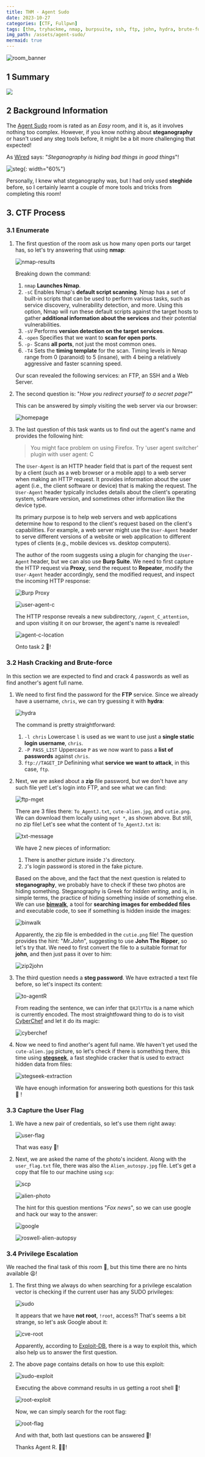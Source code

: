 ```yaml
---
title: THM - Agent Sudo
date: 2023-10-27
categories: [CTF, Fullpwn]
tags: [thm, tryhackme, nmap, burpsuite, ssh, ftp, john, hydra, brute-force, dictionary-attack, steganography, binwalk, stegseek, john, encoding, base64, exploit-db, gtfobins, sudo, zip, compression]
img_path: /assets/agent-sudo/
mermaid: true
---
```


![room_banner](agent-sudo-banner.png)

## 1 Summary

[![](https://mermaid.ink/img/pako:eNptUs1O4zAQfhXLXIpEpJ5zqNQ0LUHigMjuyeEwdSaJaWJHtgNbIV5kL5x5Ox6BGVrtUiA-ZPT9jD-P_SS1q1Gmsundo-7AR3F9W1lB31Kt7TSgh2icvUvTdNtPeKAy9TugT5Yt2iiqykYYRvTGtqeylZqxzsKA58x4rA9ErnKjuS34PfuXMYLenZrXarb5dSM0mcKpe6PKiC1Y13oYu48GBYSOpNSEQjCQI53rW6BLNSvL4tCTVWKieOLt5e_r6Q6FuvHmwfTYIsswaOh_GMOVmnnn4pcGvGh6SSLsAKNIkoXIGMkIySY_inIyEQl3qyO8yLnIie_2tQem1kdkseFiQ9TWWHiEfseBAp0_IH7U966z_F_tt-h1hw3bL4-uRcFFQfb1n7F3JiZ5xvzVIabuIYScLBRchOjdDtOzZj7_xLQe0f7j5s1njifxn5o38kLSexnA1PSgnnjnSsYOB6xkSmUNflfJyj6TDqboyr3VMo1-wgs5jTVEzA3QnQ4ybaAP-PwOyFndcQ?type=png)](https://mermaid.live/edit#pako:eNptUs1O4zAQfhXLXIpEpJ5zqNQ0LUHigMjuyeEwdSaJaWJHtgNbIV5kL5x5Ox6BGVrtUiA-ZPT9jD-P_SS1q1Gmsundo-7AR3F9W1lB31Kt7TSgh2icvUvTdNtPeKAy9TugT5Yt2iiqykYYRvTGtqeylZqxzsKA58x4rA9ErnKjuS34PfuXMYLenZrXarb5dSM0mcKpe6PKiC1Y13oYu48GBYSOpNSEQjCQI53rW6BLNSvL4tCTVWKieOLt5e_r6Q6FuvHmwfTYIsswaOh_GMOVmnnn4pcGvGh6SSLsAKNIkoXIGMkIySY_inIyEQl3qyO8yLnIie_2tQem1kdkseFiQ9TWWHiEfseBAp0_IH7U966z_F_tt-h1hw3bL4-uRcFFQfb1n7F3JiZ5xvzVIabuIYScLBRchOjdDtOzZj7_xLQe0f7j5s1njifxn5o38kLSexnA1PSgnnjnSsYOB6xkSmUNflfJyj6TDqboyr3VMo1-wgs5jTVEzA3QnQ4ybaAP-PwOyFndcQ)

## 2 Background Information

The [Agent Sudo](https://tryhackme.com/room/agentsudoctf) room is rated as an *Easy* room, and it is, as it involves nothing too complex. However, if you know nothing about **steganography** or hasn't used any steg tools before, it might be a bit more challenging that expected! 

As [Wired](https://www.wired.com/story/steganography-hacker-lexicon/) says: "*Steganography is hiding bad things in good things*"!

![steg](https://media.wired.com/photos/594db1717c1bde11fe06f341/master/w_1920,c_limit/hidden_data-01.png){: width="60%"}

Personally, I knew what steganography was, but I had only used **steghide** before, so I certainly learnt a couple of more tools and tricks from completing this room!

## 3. CTF Process

### 3.1 Enumerate

1. The first question of the room ask us how many open ports our target has, so let's try answering that using **nmap**:

    ![nmap-results](nmap-results.png)

    Breaking down the command:
    1. `nmap` **Launches Nmap**.
    2. `-sC` Enables Nmap's **default script scanning**. Nmap has a set of built-in scripts that can be used to perform various tasks, such as service discovery, vulnerability detection, and more. Using this option, Nmap will run these default scripts against the target hosts to gather **additional information about the services** and their potential vulnerabilities.
    3. `-sV` Performs **version detection on the target services**.
    4. `-open` Specifies that we want to **scan for open ports**.
    5. `-p-` Scans **all ports**, not just the most common ones.
    5. `-T4` Sets the **timing template** for the scan. Timing levels in Nmap range from 0 (paranoid) to 5 (insane), with 4 being a relatively aggressive and faster scanning speed.

    Our scan revealed the following services: an FTP, an SSH and a Web Server.

2. The second question is: "*How you redirect yourself to a secret page?*"

    This can be answered by simply visiting the web server via our browser:

    ![homepage](homepage.png)

3. The last question of this task wants us to find out the agent's name and provides the following hint:

    >You might face problem on using Firefox. Try 'user agent switcher' plugin with user agent: C

    The `User-Agent` is an HTTP header field that is part of the request sent by a client (such as a web browser or a mobile app) to a web server when making an HTTP request. It provides information about the user agent (i.e., the client software or device) that is making the request. The `User-Agent` header typically includes details about the client's operating system, software version, and sometimes other information like the device type.

    Its primary purpose is to help web servers and web applications determine how to respond to the client's request based on the client's capabilities. For example, a web server might use the `User-Agent` header to serve different versions of a website or web application to different types of clients (e.g., mobile devices vs. desktop computers).
    
    The author of the room suggests using a plugin for changing the `User-Agent` header, but we can also use **Burp Suite**. We need to first capture the HTTP request via **Proxy**, send the request to **Repeater**, modify the `User-Agent` header accordingly, send the modified request, and inspect the incoming HTTP response:

    ![Burp Proxy](http-request-proxy.jpg)

    ![user-agent-c](user-agent-c.jpg)

    The HTTP response reveals a new subdirectory, `/agent_C_attention`, and upon visiting it on our browser, the agent's name is revealed!

    ![agent-c-location](agent-c-location.png)

    Onto task 2 🏃!

### 3.2 Hash Cracking and Brute-force

In this section we are expected to find and crack 4 passwords as well as find another's agent full name.

1. We need to first find the password for the **FTP** service. Since we already have a username, `chris`, we can try guessing it with **hydra**:

    ![hydra](hydra-ftp-password.jpg)

    The command is pretty straightforward:
    1. `-l chris` Lowercase `l` is used as we want to use just a **single static login username**, `chris`.
    2. `-P PASS_LIST` Uppercase `P` as we now want to pass a **list of passwords** against `chris`.
    3. `ftp://TAGET_IP` Definining what **service we want to attack**, in this case, `ftp`.

2. Next, we are asked about a **zip** file password, but we don't have any such file yet! Let's login into FTP, and see what we can find:

    ![ftp-mget](ftp-mget.png)

    There are 3 files there: `To_AgentJ.txt`, `cute-alien.jpg`, and `cutie.png`. We can download them locally using `mget *`, as shown above. But still, no zip file! Let's see what the content of `To_AgentJ.txt` is:

    ![txt-message](txt-message.png)

    We have 2 new pieces of information:
    1. There is another picture inside `J`'s directory.
    2. `J`'s login password is stored in the fake picture.

    Based on the above, and the fact that the next question is related to **steganography**, we probably have to check if these two photos are hiding something. Steganography is Greek for *hidden writing*, and is, in simple terms, the practice of hiding something inside of something else. We can use [**binwalk**](https://www.kali.org/tools/binwalk/), a tool for **searching images for embedded files** and executable code, to see if something is hidden inside the images:

    ![binwalk](binwalk.png)

    Apparently, the zip file is embedded in the `cutie.png` file! The question provides the hint: "*Mr.John*", suggesting to use **John The Ripper**, so let's try that. We need to first convert the file to a suitable format for **john**, and then just pass it over to him:

    ![zip2john](zip2john.jpg) 

3. The third question needs a **steg password**. We have extracted a text file before, so let's inspect its content:

    ![to-agentR](to-agentR-txt.png)

    From reading the sentence, we can infer that `QXJlYTUx` is a name which is currently encoded. The most straightfoward thing to do is to visit [CyberChef](https://gchq.github.io/CyberChef/) and let it do its magic:

    ![cyberchef](cyberchef.jpg)

4. Now we need to find another's agent full name. We haven't yet used the `cute-alien.jpg` picture, so let's check if there is something there, this time using [**stegseek**](https://github.com/RickdeJager/stegseek), a fast steghide cracker that is used to extract hidden data from files:

    ![stegseek-extraction](stegseek-extraction.jpg)

    We have enough information for answering both questions for this task 🍻 ! 

### 3.3 Capture the User Flag

1. We have a new pair of credentials, so let's use them right away:

    ![user-flag](user-flag.jpg)

    That was easy 🚩!

2. Next, we are asked the name of the photo's incident. Along with the `user_flag.txt` file, there was also the `Alien_autospy.jpg` file. Let's get a copy that file to our machine using `scp`:

    ![scp](scp.png)

    ![alien-photo](alien-photo.png)

    The hint for this question mentions "*Fox news*", so we can use google and hack our way to the answer:

    ![google](google-incident-fox.png)

    ![roswell-alien-autopsy](roswell-alien-autopsy-fox.png)

### 3.4 Privilege Escalation

We reached the final task of this room 🎉, but this time there are no hints available 😩!

1. The first thing we always do when searching for a privilege escalation vector is checking if the current user has any SUDO privileges:

    ![sudo](sudo-l.png)

    It appears that we have **not root**, `!root`, access?! That's seems a bit strange, so let's ask Google about it:

    ![cve-root](cve-root.png)

    Apparently, according to [Exploit-DB](https://www.exploit-db.com/exploits/47502), there is a way to exploit this, which also help us to answer the first question. 

2. The above page contains details on how to use this exploit:

    ![sudo-exploit](sudo-exploit.png)

    Executing the above command results in us getting a root shell 🍾!

    ![root-exploit](root-exploit.png)

    Now, we can simply search for the root flag:

    ![root-flag](root-flag.jpg)

    And with that, both last questions can be answered 🚩! 
    
    Thanks Agent R. 🕵️‍♂️!
